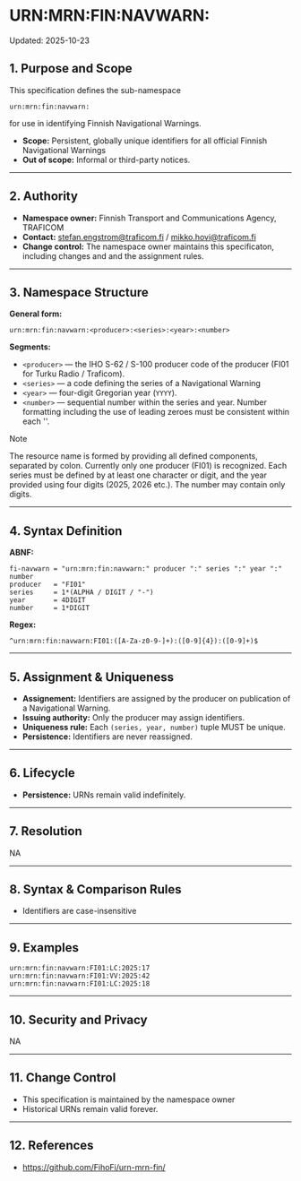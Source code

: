 # URN:MRN:FIN:NAVWARN:
Updated: 2025-10-23

## 1. Purpose and Scope

This specification defines the sub-namespace  
```
urn:mrn:fin:navwarn:
```
for use in identifying Finnish Navigational Warnings.

- **Scope:** Persistent, globally unique identifiers for all official Finnish Navigational Warnings  
- **Out of scope:** Informal or third-party notices.

---

## 2. Authority

- **Namespace owner:** Finnish Transport and Communications Agency, TRAFICOM  
- **Contact:** stefan.engstrom@traficom.fi / mikko.hovi@traficom.fi 
- **Change control:** The namespace owner maintains this specificaton, including changes and and the assignment rules.

---

## 3. Namespace Structure

**General form:**

```
urn:mrn:fin:navwarn:<producer>:<series>:<year>:<number>
```

**Segments:**

- `<producer>` — the IHO S-62 / S-100  producer code of the producer (FI01 for Turku Radio / Traficom).  
- `<series>` — a code defining the series of a Navigational Warning
- `<year>` — four-digit Gregorian year (`YYYY`).  
- `<number>` — sequential number within the series and year. Number formatting including the use of leading zeroes must be consistent within each '<year>'.

>[!NOTE]
>The resource name is formed by providing all defined components, separated by colon. Currently only one producer (FI01) is recognized. Each series must be defined by at least one character or digit, and the year provided using four digits (2025, 2026 etc.). The number may contain only digits.
---

## 4. Syntax Definition

**ABNF:**
```
fi-navwarn = "urn:mrn:fin:navwarn:" producer ":" series ":" year ":" number
producer   = "FI01"
series     = 1*(ALPHA / DIGIT / "-")
year       = 4DIGIT
number     = 1*DIGIT
```

**Regex:**
```
^urn:mrn:fin:navwarn:FI01:([A-Za-z0-9-]+):([0-9]{4}):([0-9]+)$
```

---

## 5. Assignment & Uniqueness

- **Assignement:** Identifiers are assigned by the producer on publication of a Navigational Warning.
- **Issuing authority:** Only the producer may assign identifiers.  
- **Uniqueness rule:** Each `(series, year, number)` tuple MUST be unique.  
- **Persistence:** Identifiers are never reassigned.

---

## 6. Lifecycle
<!--
- **States:** `active`, `superseded`, `cancelled`, `expired`.  
- **Supersession:** Indicated in metadata, not by altering the URN.  
-->
- **Persistence:** URNs remain valid indefinitely.

---

## 7. Resolution

NA
<!--
URNs may be mapped to HTTP resources using this template:

```
https://navwarn.fi/urn/FI01/{series}/{year}/{number}
```

The endpoint SHOULD provide both machine-readable (JSON) and human-readable (HTML) metadata, e.g.:

- Title / short description  
- Issue date & time  
- Text of the warning  
- Status (active / cancelled / superseded)  
- Supersession links (if applicable)
-->
---

## 8. Syntax & Comparison Rules

- Identifiers are case-insensitive

---

## 9. Examples

```
urn:mrn:fin:navwarn:FI01:LC:2025:17
urn:mrn:fin:navwarn:FI01:VV:2025:42
urn:mrn:fin:navwarn:FI01:LC:2025:18
```

---

## 10. Security and Privacy

NA
<!--
- Identifiers themselves contain no personal data.  
- Resolution services should use HTTPS.  
- Optional signing of metadata is recommended for authenticity.
-->
---

## 11. Change Control

- This specification is maintained by the namespace owner 
- Historical URNs remain valid forever.

---

## 12. References

- https://github.com/FihoFi/urn-mrn-fin/
